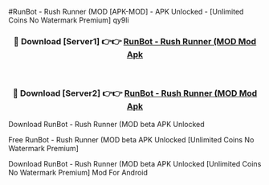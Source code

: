 #RunBot - Rush Runner (MOD [APK-MOD] - APK Unlocked - [Unlimited Coins No Watermark Premium] qy9li



<div align="center">

<h3>🔴 Download [Server1] 👉👉 <a href="https://momento.my/?title=RunBot_-_Rush_Runner_(MOD">RunBot - Rush Runner (MOD Mod Apk</a></h3><br>

<h3>🔴 Download [Server2] 👉👉 <a href="https://momento.my/?title=RunBot_-_Rush_Runner_(MOD">RunBot - Rush Runner (MOD Mod Apk</a></h3>
</div>



Download RunBot - Rush Runner (MOD beta APK Unlocked

Free RunBot - Rush Runner (MOD beta APK Unlocked [Unlimited Coins No Watermark Premium]

Download RunBot - Rush Runner (MOD beta APK Unlocked [Unlimited Coins No Watermark Premium] Mod For Android
